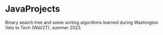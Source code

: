 # JavaProjects
 
Binary search tree and some sorting algorithms learned during Washington Vets to Tech (WaV2T), summer 2023.